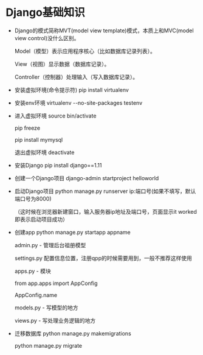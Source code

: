 # Django基础知识

- Django的模式简称MVT(model view template)模式，本质上和MVC(model view control)没什么区别。
    
    Model（模型）表示应用程序核心（比如数据库记录列表）。
    
    View（视图）显示数据（数据库记录）。
    
    Controller（控制器）处理输入（写入数据库记录）。

- 安装虚拟环境(命令提示符)  pip install virtualenv

- 安装env环境  virtualenv --no-site-packages testenv

- 进入虚拟环境  source bin/activate

     pip freeze
     
     pip install mymysql
     
  退出虚拟环境  deactivate

- 安装Django  pip install django==1.11

- 创建一个Django项目 django-admin startproject helloworld

- 启动Django项目 python manage.py runserver ip:端口号(如果不填写，默认端口号为8000)
  
  （这时候在浏览器新建窗口，输入服务器ip地址及端口号，页面显示it worked即表示启动项目成功）
  
- 创建app python manage.py startapp appname
  
  admin.py - 管理后台祖册模型
  
  settings.py 配置信息位置，注册qpp的时候需要用到，一般不推荐这样使用
  
  apps.py - 模块
  
    from app.apps import AppConfig
    
    AppConfig.name
    
  models.py - 写模型的地方
  
  views.py - 写处理业务逻辑的地方

- 迁移数据库 python manage.py makemigrations

     python manage.py migrate
